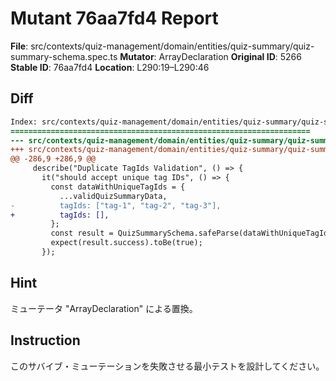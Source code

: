 # Mutant 76aa7fd4 Report

**File**: src/contexts/quiz-management/domain/entities/quiz-summary/quiz-summary-schema.spec.ts
**Mutator**: ArrayDeclaration
**Original ID**: 5266
**Stable ID**: 76aa7fd4
**Location**: L290:19–L290:46

## Diff

```diff
Index: src/contexts/quiz-management/domain/entities/quiz-summary/quiz-summary-schema.spec.ts
===================================================================
--- src/contexts/quiz-management/domain/entities/quiz-summary/quiz-summary-schema.spec.ts	original
+++ src/contexts/quiz-management/domain/entities/quiz-summary/quiz-summary-schema.spec.ts	mutated #5266
@@ -286,9 +286,9 @@
     describe("Duplicate TagIds Validation", () => {
       it("should accept unique tag IDs", () => {
         const dataWithUniqueTagIds = {
           ...validQuizSummaryData,
-          tagIds: ["tag-1", "tag-2", "tag-3"],
+          tagIds: [],
         };
         const result = QuizSummarySchema.safeParse(dataWithUniqueTagIds);
         expect(result.success).toBe(true);
       });
```

## Hint

ミューテータ "ArrayDeclaration" による置換。

## Instruction

このサバイブ・ミューテーションを失敗させる最小テストを設計してください。
